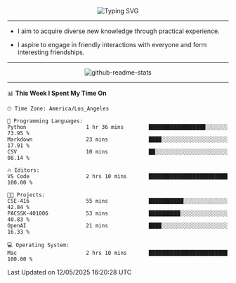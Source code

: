 <p align="center">
  <img src="https://readme-typing-svg.demolab.com?font=Fira+Code&weight=500&size=32&duration=2500&pause=1600&center=true&vCenter=true&random=false&width=1024&height=64&lines=Hi+there+%F0%9F%91%8B;I'm+delighted+you+could+make+it+here+%F0%9F%8E%89;I'm+Harry%2C+a+college+student+still+finding+my+way" alt="Typing SVG" />
</p>


---


- I aim to acquire diverse new knowledge through practical experience.

- I aspire to engage in friendly interactions with everyone and form interesting friendships.


---


<p align="center">
  <img src="https://github-readme-stats.vercel.app/api?username=Harry-Jing&show_icons=true" alt="github-readme-stats"/>
</p>


---

<!--START_SECTION:waka-->
📊 **This Week I Spent My Time On** 

```text
🕑︎ Time Zone: America/Los_Angeles

💬 Programming Languages: 
Python                   1 hr 36 mins        ██████████████████░░░░░░░   73.95 % 
Markdown                 23 mins             ████░░░░░░░░░░░░░░░░░░░░░   17.91 % 
CSV                      10 mins             ██░░░░░░░░░░░░░░░░░░░░░░░   08.14 % 

🔥 Editors: 
VS Code                  2 hrs 10 mins       █████████████████████████   100.00 % 

🐱‍💻 Projects: 
CSE-416                  55 mins             ███████████░░░░░░░░░░░░░░   42.84 % 
PACSSK-401006            53 mins             ██████████░░░░░░░░░░░░░░░   40.83 % 
OpenAI                   21 mins             ████░░░░░░░░░░░░░░░░░░░░░   16.33 % 

💻 Operating System: 
Mac                      2 hrs 10 mins       █████████████████████████   100.00 % 
```


 Last Updated on 12/05/2025 16:20:28 UTC
<!--END_SECTION:waka-->
